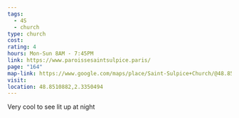 ```yaml
---
tags:
  - 4S
  - church
type: church
cost: 
rating: 4
hours: Mon-Sun 8AM - 7:45PM
link: https://www.paroissesaintsulpice.paris/
page: "164"
map-link: https://www.google.com/maps/place/Saint-Sulpice+Church/@48.8509849,2.3324302,17z/data=!3m1!4b1!4m6!3m5!1s0x47e671da17cbdca5:0xdb7a5a47381857fe!8m2!3d48.8509814!4d2.3350051!16zL20vMDhkczl3?entry=ttu&g_ep=EgoyMDI0MDgyOC4wIKXMDSoASAFQAw%3D%3D
visit: 
location: 48.8510882,2.3350494
---
```

Very cool to see lit up at night
